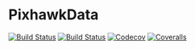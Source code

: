 # PixhawkData

[![Build Status](https://travis-ci.com/akshayhiregoudar/PixhawkData.jl.svg?branch=master)](https://travis-ci.com/akshayhiregoudar/PixhawkData.jl)
[![Build Status](https://ci.appveyor.com/api/projects/status/github/akshayhiregoudar/PixhawkData.jl?svg=true)](https://ci.appveyor.com/project/akshayhiregoudar/PixhawkData-jl)
[![Codecov](https://codecov.io/gh/akshayhiregoudar/PixhawkData.jl/branch/master/graph/badge.svg)](https://codecov.io/gh/akshayhiregoudar/PixhawkData.jl)
[![Coveralls](https://coveralls.io/repos/github/akshayhiregoudar/PixhawkData.jl/badge.svg?branch=master)](https://coveralls.io/github/akshayhiregoudar/PixhawkData.jl?branch=master)
